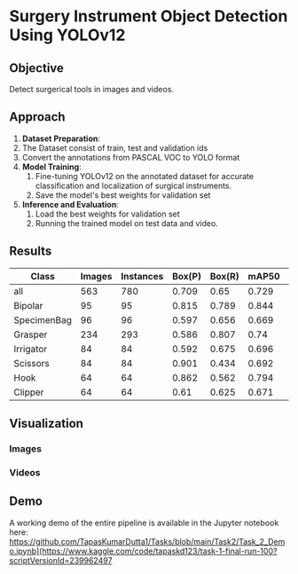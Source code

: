 # Surgery Instrument Object Detection Using YOLOv12

## Objective
Detect surgerical tools in images and videos.


## Approach


1. **Dataset Preparation**:
  1.   The Dataset consist of train, test and validation ids
  2.   Convert the annotations from PASCAL VOC to YOLO format
2. **Model Training**:
   1. Fine-tuning YOLOv12 on the annotated dataset for accurate classification and localization of surgical instruments.
   2. Save the model's best weights for validation set
3. **Inference and Evaluation**:
   1. Load the best weights for validation set
   2. Running the trained model on test data and video.

## Results

| Class         | Images | Instances | Box(P) | Box(R) | mAP50 | mAP95 |
|---------------|--------|-----------|--------|--------|-------|-------|
| all           | 563    | 780       | 0.709  | 0.65   | 0.729 | 0.383 |
| Bipolar       | 95     | 95        | 0.815  | 0.789  | 0.844 | 0.421 |
| SpecimenBag   | 96     | 96        | 0.597  | 0.656  | 0.669 | 0.356 |
| Grasper       | 234    | 293       | 0.586  | 0.807  | 0.74  | 0.359 |
| Irrigator     | 84     | 84        | 0.592  | 0.675  | 0.696 | 0.325 |
| Scissors      | 84     | 84        | 0.901  | 0.434  | 0.692 | 0.336 |
| Hook          | 64     | 64        | 0.862  | 0.562  | 0.794 | 0.475 |
| Clipper       | 64     | 64        | 0.61   | 0.625  | 0.671 | 0.411 |


## Visualization
### Images
### Videos


## Demo
A working demo of the entire pipeline is available in the Jupyter notebook here:
https://github.com/TapasKumarDutta1/Tasks/blob/main/Task2/Task_2_Demo.ipynb](https://www.kaggle.com/code/tapaskd123/task-1-final-run-100?scriptVersionId=239962497
